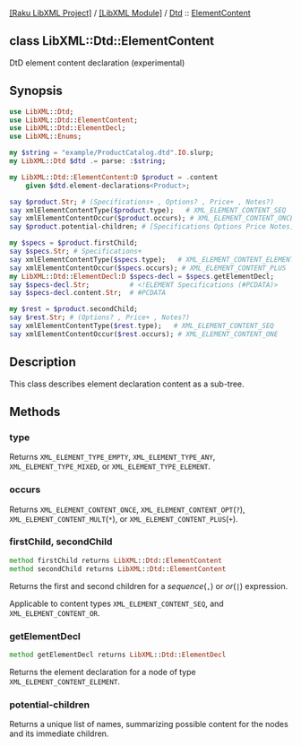 [[Raku LibXML Project]](https://libxml-raku.github.io)
 / [[LibXML Module]](https://libxml-raku.github.io/LibXML-raku)
 / [Dtd](https://libxml-raku.github.io/LibXML-raku/Dtd)
 :: [ElementContent](https://libxml-raku.github.io/LibXML-raku/Dtd/ElementContent)

class LibXML::Dtd::ElementContent
---------------------------------

DtD element content declaration (experimental)

Synopsis
--------

```raku
use LibXML::Dtd;
use LibXML::Dtd::ElementContent;
use LibXML::Dtd::ElementDecl;
use LibXML::Enums;

my $string = "example/ProductCatalog.dtd".IO.slurp;
my LibXML::Dtd $dtd .= parse: :$string;

my LibXML::Dtd::ElementContent:D $product = .content
    given $dtd.element-declarations<Product>;

say $product.Str; # (Specifications+ , Options? , Price+ , Notes?)
say xmlElementContentType($product.type);   # XML_ELEMENT_CONTENT_SEQ
say xmlElementContentOccur($product.occurs); # XML_ELEMENT_CONTENT_ONCE
say $product.potential-children; # [Specifications Options Price Notes]

my $specs = $product.firstChild;
say $specs.Str; # Specifications+
say xmlElementContentType($specs.type);   # XML_ELEMENT_CONTENT_ELEMENT
say xmlElementContentOccur($specs.occurs); # XML_ELEMENT_CONTENT_PLUS
my LibXML::Dtd::ElementDecl:D $specs-decl = $specs.getElementDecl;
say $specs-decl.Str;          # <!ELEMENT Specifications (#PCDATA)>
say $specs-decl.content.Str;  # #PCDATA

my $rest = $product.secondChild;
say $rest.Str; # (Options? , Price+ , Notes?)
say xmlElementContentType($rest.type);   # XML_ELEMENT_CONTENT_SEQ
say xmlElementContentOccur($rest.occurs); # XML_ELEMENT_CONTENT_ONE
```

Description
-----------

This class describes element declaration content as a sub-tree.

Methods
-------

### type

Returns `XML_ELEMENT_TYPE_EMPTY`, `XML_ELEMENT_TYPE_ANY`, `XML_ELEMENT_TYPE_MIXED`, or `XML_ELEMENT_TYPE_ELEMENT`.

### occurs

Returns `XML_ELEMENT_CONTENT_ONCE`, `XML_ELEMENT_CONTENT_OPT`(`?`), `XML_ELEMENT_CONTENT_MULT`(`*`), or `XML_ELEMENT_CONTENT_PLUS`(`+`).

### firstChild, secondChild

```raku
method firstChild returns LibXML::Dtd::ElementContent
method secondChild returns LibXML::Dtd::ElementContent
```

Returns the first and second children for a *sequence*(`,`) or *or*(`|`) expression.

Applicable to content types `XML_ELEMENT_CONTENT_SEQ`, and `XML_ELEMENT_CONTENT_OR`.

### getElementDecl

```raku
method getElementDecl returns LibXML::Dtd::ElementDecl
```

Returns the element declaration for a node of type `XML_ELEMENT_CONTENT_ELEMENT`.

### potential-children

Returns a unique list of names, summarizing possible content for the nodes and its immediate children.

